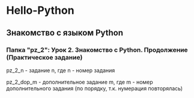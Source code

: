 # Hello-Python
## Знакомство с языком Python

### Папка "pz_2": Урок 2. Знакомство с Python. Продолжение (Практическое задание)

pz_2_n - задание n, где n - номер задания

pz_2_dop_m - дополнительное задание m, где m - номер дополнительного задания (по порядку, т.к. нумерация повторялась)
